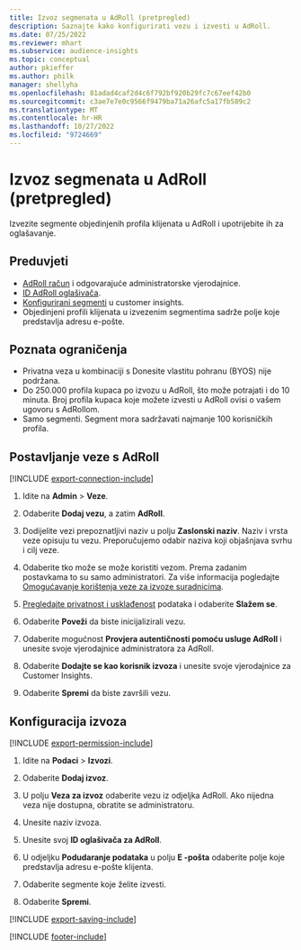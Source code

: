 ```yaml
---
title: Izvoz segmenata u AdRoll (pretpregled)
description: Saznajte kako konfigurirati vezu i izvesti u AdRoll.
ms.date: 07/25/2022
ms.reviewer: mhart
ms.subservice: audience-insights
ms.topic: conceptual
author: pkieffer
ms.author: philk
manager: shellyha
ms.openlocfilehash: 81adad4caf2d4c6f792bf920b29fc7c67eef42b0
ms.sourcegitcommit: c3ae7e7e0c9566f9479ba71a26afc5a17fb589c2
ms.translationtype: MT
ms.contentlocale: hr-HR
ms.lasthandoff: 10/27/2022
ms.locfileid: "9724669"
---
```

# <a name="export-segments-to-adroll-preview"></a>Izvoz segmenata u AdRoll (pretpregled)

Izvezite segmente objedinjenih profila klijenata u AdRoll i upotrijebite ih za oglašavanje.

## <a name="prerequisites"></a>Preduvjeti

- [AdRoll račun](https://www.adroll.com/) i odgovarajuće administratorske vjerodajnice.
- [ID AdRoll oglašivača](https://help.adroll.com/hc/articles/212011838-Advertiser-Profiles).
- [Konfigurirani segmenti](segments.md) u customer insights.
- Objedinjeni profili klijenata u izvezenim segmentima sadrže polje koje predstavlja adresu e-pošte.

## <a name="known-limitations"></a>Poznata ograničenja

- Privatna veza u kombinaciji s Donesite vlastitu pohranu (BYOS) nije podržana.
- Do 250.000 profila kupaca po izvozu u AdRoll, što može potrajati i do 10 minuta. Broj profila kupaca koje možete izvesti u AdRoll ovisi o vašem ugovoru s AdRollom.
- Samo segmenti. Segment mora sadržavati najmanje 100 korisničkih profila.

## <a name="set-up-connection-to-adroll"></a>Postavljanje veze s AdRoll

[!INCLUDE [export-connection-include](includes/export-connection-admn.md)]

1. Idite na **Admin** > **Veze**.

1. Odaberite **Dodaj vezu**, a zatim **AdRoll**.

1. Dodijelite vezi prepoznatljivi naziv u polju **Zaslonski naziv**. Naziv i vrsta veze opisuju tu vezu. Preporučujemo odabir naziva koji objašnjava svrhu i cilj veze.

1. Odaberite tko može se može koristiti vezom. Prema zadanim postavkama to su samo administratori. Za više informacija pogledajte [Omogućavanje korištenja veze za izvoze suradnicima](connections.md#allow-contributors-to-use-a-connection-for-exports).

1. [Pregledajte privatnost i usklađenost](connections.md#data-privacy-and-compliance) podataka i odaberite **Slažem se**.

1. Odaberite **Poveži** da biste inicijalizirali vezu.

1. Odaberite mogućnost **Provjera autentičnosti pomoću usluge AdRoll** i unesite svoje vjerodajnice administratora za AdRoll.

1. Odaberite **Dodajte se kao korisnik izvoza** i unesite svoje vjerodajnice za Customer Insights.

1. Odaberite **Spremi** da biste završili vezu.

## <a name="configure-an-export"></a>Konfiguracija izvoza

[!INCLUDE [export-permission-include](includes/export-permission.md)]

1. Idite na **Podaci** > **Izvozi**.

1. Odaberite **Dodaj izvoz**.

1. U polju **Veza za izvoz** odaberite vezu iz odjeljka AdRoll. Ako nijedna veza nije dostupna, obratite se administratoru.

1. Unesite naziv izvoza.

1. Unesite svoj **ID oglašivača za AdRoll**.

1. U odjeljku **Podudaranje podataka** u polju **E -pošta** odaberite polje koje predstavlja adresu e-pošte klijenta.

1. Odaberite segmente koje želite izvesti.

1. Odaberite **Spremi**.

[!INCLUDE [export-saving-include](includes/export-saving.md)]

[!INCLUDE [footer-include](includes/footer-banner.md)]

